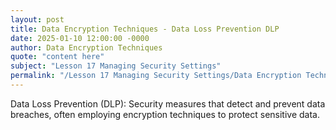 ```yaml
---
layout: post
title: Data Encryption Techniques - Data Loss Prevention DLP
date: 2025-01-10 12:00:00 -0000
author: Data Encryption Techniques
quote: "content here"
subject: "Lesson 17 Managing Security Settings"
permalink: "/Lesson 17 Managing Security Settings/Data Encryption Techniques/Data Encryption Techniques - Data Loss Prevention DLP"
---
```


Data Loss Prevention (DLP): Security measures that detect and prevent data breaches, often employing encryption techniques to protect sensitive data.
